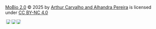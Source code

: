 <a href="https://github.com/mobiosustentavel/MoBio-2">MoBio 2.0</a> © 2025 by <a href="https://creativecommons.org">Arthur Carvalho and Alhandra Pereira</a> is licensed under <a href="https://creativecommons.org/licenses/by-nc/4.0/">CC BY-NC 4.0</a>

<img style="max-width: 1em; max-height: 1em; margin-left: .2em;" src="https://mirrors.creativecommons.org/presskit/icons/cc.svg" /><img style="max-width: 1em; max-height: 1em; margin-left: .2em;" src="https://mirrors.creativecommons.org/presskit/icons/by.svg" /><img style="max-width: 1em; max-height: 1em; margin-left: .2em;" src="https://mirrors.creativecommons.org/presskit/icons/nc.svg" />

